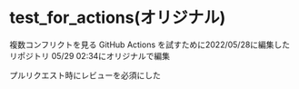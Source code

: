 # test_for_actions(オリジナル)
複数コンフリクトを見る
GitHub Actions を試すために2022/05/28に編集したリポジトリ
05/29 02:34にオリジナルで編集

プルリクエスト時にレビューを必須にした
